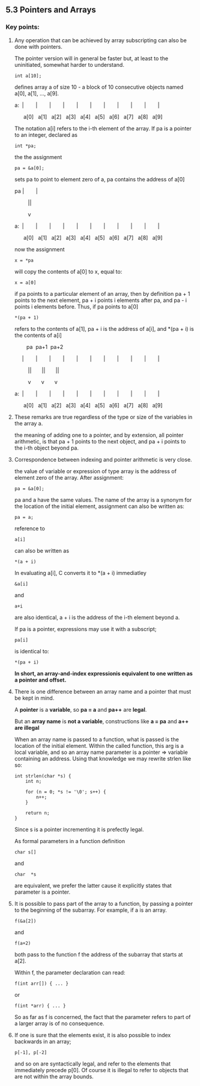 ## 5.3 Pointers and Arrays

### Key points:

1. Any operation that can be achieved by array subscripting can also be done with pointers.

    The pointer version will in general be faster but, at least to the uninitiated, somewhat harder to understand.

    ```
    int a[10];
    ```

    defines array a of size 10 - a block of 10 consecutive objects named a[0], a[1], ..., a[9].

    a:&nbsp;&nbsp;|&nbsp;&nbsp;&nbsp;&nbsp;&nbsp;&nbsp;&nbsp;&nbsp;|&nbsp;&nbsp;&nbsp;&nbsp;&nbsp;&nbsp;&nbsp;&nbsp;|&nbsp;&nbsp;&nbsp;&nbsp;&nbsp;&nbsp;&nbsp;&nbsp;|&nbsp;&nbsp;&nbsp;&nbsp;&nbsp;&nbsp;&nbsp;&nbsp;|&nbsp;&nbsp;&nbsp;&nbsp;&nbsp;&nbsp;&nbsp;&nbsp;|&nbsp;&nbsp;&nbsp;&nbsp;&nbsp;&nbsp;&nbsp;&nbsp;|&nbsp;&nbsp;&nbsp;&nbsp;&nbsp;&nbsp;&nbsp;&nbsp;|&nbsp;&nbsp;&nbsp;&nbsp;&nbsp;&nbsp;&nbsp;&nbsp;|&nbsp;&nbsp;&nbsp;&nbsp;&nbsp;&nbsp;&nbsp;&nbsp;|&nbsp;&nbsp;&nbsp;&nbsp;&nbsp;&nbsp;&nbsp;&nbsp;|

    &nbsp;&nbsp;&nbsp;&nbsp;&nbsp;&nbsp;a[0]&nbsp;&nbsp;&nbsp;a[1]&nbsp;&nbsp;&nbsp;a[2]&nbsp;&nbsp;&nbsp;a[3]&nbsp;&nbsp;&nbsp;a[4]&nbsp;&nbsp;&nbsp;a[5]&nbsp;&nbsp;&nbsp;a[6]&nbsp;&nbsp;&nbsp;a[7]&nbsp;&nbsp;&nbsp;a[8]&nbsp;&nbsp;&nbsp;a[9]

    The notation a[i] refers to the i-th element of the array. If pa is a pointer to an integer, declared as

    ```
    int *pa;
    ```

    the the assignment

    ```
    pa = &a[0];
    ```

    sets pa to point to element zero of a, pa contains the address of a[0]

    pa&nbsp;|&nbsp;&nbsp;&nbsp;&nbsp;&nbsp;&nbsp;&nbsp;&nbsp;|

    &nbsp;&nbsp;&nbsp;&nbsp;&nbsp;&nbsp;&nbsp;&nbsp;&nbsp;||

    &nbsp;&nbsp;&nbsp;&nbsp;&nbsp;&nbsp;&nbsp;&nbsp;&nbsp;v

    a:&nbsp;&nbsp;|&nbsp;&nbsp;&nbsp;&nbsp;&nbsp;&nbsp;&nbsp;&nbsp;|&nbsp;&nbsp;&nbsp;&nbsp;&nbsp;&nbsp;&nbsp;&nbsp;|&nbsp;&nbsp;&nbsp;&nbsp;&nbsp;&nbsp;&nbsp;&nbsp;|&nbsp;&nbsp;&nbsp;&nbsp;&nbsp;&nbsp;&nbsp;&nbsp;|&nbsp;&nbsp;&nbsp;&nbsp;&nbsp;&nbsp;&nbsp;&nbsp;|&nbsp;&nbsp;&nbsp;&nbsp;&nbsp;&nbsp;&nbsp;&nbsp;|&nbsp;&nbsp;&nbsp;&nbsp;&nbsp;&nbsp;&nbsp;&nbsp;|&nbsp;&nbsp;&nbsp;&nbsp;&nbsp;&nbsp;&nbsp;&nbsp;|&nbsp;&nbsp;&nbsp;&nbsp;&nbsp;&nbsp;&nbsp;&nbsp;|&nbsp;&nbsp;&nbsp;&nbsp;&nbsp;&nbsp;&nbsp;&nbsp;|

    &nbsp;&nbsp;&nbsp;&nbsp;&nbsp;&nbsp;a[0]&nbsp;&nbsp;&nbsp;a[1]&nbsp;&nbsp;&nbsp;a[2]&nbsp;&nbsp;&nbsp;a[3]&nbsp;&nbsp;&nbsp;a[4]&nbsp;&nbsp;&nbsp;a[5]&nbsp;&nbsp;&nbsp;a[6]&nbsp;&nbsp;&nbsp;a[7]&nbsp;&nbsp;&nbsp;a[8]&nbsp;&nbsp;&nbsp;a[9]


    now the assignment
    
    ```
    x = *pa
    ```

    will copy the contents of a[0] to x, equal to:

    ```
    x = a[0]
    ```

    if pa points to a particular element of an array, then by definition pa + 1 points to the next element, pa + i points i elements after pa, and pa - i points i elements before. Thus, if pa points to a[0]

    ```
    *(pa + 1)
    ```

    refers to the contents of a[1], pa + i is the address of a[i], and *(pa + i) is the contents of a[i]

    &nbsp;&nbsp;&nbsp;&nbsp;&nbsp;&nbsp;&nbsp;&nbsp;pa&nbsp;&nbsp;pa+1&nbsp;&nbsp;pa+2

    &nbsp;&nbsp;&nbsp;&nbsp;&nbsp;|&nbsp;&nbsp;&nbsp;&nbsp;&nbsp;&nbsp;&nbsp;&nbsp;|&nbsp;&nbsp;&nbsp;&nbsp;&nbsp;&nbsp;&nbsp;&nbsp;|&nbsp;&nbsp;&nbsp;&nbsp;&nbsp;&nbsp;&nbsp;&nbsp;|&nbsp;&nbsp;&nbsp;&nbsp;&nbsp;&nbsp;&nbsp;&nbsp;|&nbsp;&nbsp;&nbsp;&nbsp;&nbsp;&nbsp;&nbsp;&nbsp;|&nbsp;&nbsp;&nbsp;&nbsp;&nbsp;&nbsp;&nbsp;&nbsp;|&nbsp;&nbsp;&nbsp;&nbsp;&nbsp;&nbsp;&nbsp;&nbsp;|&nbsp;&nbsp;&nbsp;&nbsp;&nbsp;&nbsp;&nbsp;&nbsp;|&nbsp;&nbsp;&nbsp;&nbsp;&nbsp;&nbsp;&nbsp;&nbsp;|&nbsp;&nbsp;&nbsp;&nbsp;&nbsp;&nbsp;&nbsp;&nbsp;|

    &nbsp;&nbsp;&nbsp;&nbsp;&nbsp;&nbsp;&nbsp;&nbsp;&nbsp;||
    &nbsp;&nbsp;&nbsp;&nbsp;&nbsp;&nbsp;||
    &nbsp;&nbsp;&nbsp;&nbsp;&nbsp;&nbsp;||

    &nbsp;&nbsp;&nbsp;&nbsp;&nbsp;&nbsp;&nbsp;&nbsp;&nbsp;v
    &nbsp;&nbsp;&nbsp;&nbsp;&nbsp;&nbsp;v
    &nbsp;&nbsp;&nbsp;&nbsp;&nbsp;&nbsp;v
    

    a:&nbsp;&nbsp;|&nbsp;&nbsp;&nbsp;&nbsp;&nbsp;&nbsp;&nbsp;&nbsp;|&nbsp;&nbsp;&nbsp;&nbsp;&nbsp;&nbsp;&nbsp;&nbsp;|&nbsp;&nbsp;&nbsp;&nbsp;&nbsp;&nbsp;&nbsp;&nbsp;|&nbsp;&nbsp;&nbsp;&nbsp;&nbsp;&nbsp;&nbsp;&nbsp;|&nbsp;&nbsp;&nbsp;&nbsp;&nbsp;&nbsp;&nbsp;&nbsp;|&nbsp;&nbsp;&nbsp;&nbsp;&nbsp;&nbsp;&nbsp;&nbsp;|&nbsp;&nbsp;&nbsp;&nbsp;&nbsp;&nbsp;&nbsp;&nbsp;|&nbsp;&nbsp;&nbsp;&nbsp;&nbsp;&nbsp;&nbsp;&nbsp;|&nbsp;&nbsp;&nbsp;&nbsp;&nbsp;&nbsp;&nbsp;&nbsp;|&nbsp;&nbsp;&nbsp;&nbsp;&nbsp;&nbsp;&nbsp;&nbsp;|

    &nbsp;&nbsp;&nbsp;&nbsp;&nbsp;&nbsp;a[0]&nbsp;&nbsp;&nbsp;a[1]&nbsp;&nbsp;&nbsp;a[2]&nbsp;&nbsp;&nbsp;a[3]&nbsp;&nbsp;&nbsp;a[4]&nbsp;&nbsp;&nbsp;a[5]&nbsp;&nbsp;&nbsp;a[6]&nbsp;&nbsp;&nbsp;a[7]&nbsp;&nbsp;&nbsp;a[8]&nbsp;&nbsp;&nbsp;a[9]

2. These remarks are true regardless of the type or size of the variables in the array a.
        
    the meaning of adding one to a pointer, and by extension, all pointer arithmetic, is that pa + 1 points to the next object, and pa + i points to the i-th object beyond pa.

3. Correspondence between indexing and pointer arithmetic is very close.

    the value of variable or expression of type array is the address of element zero of the array. After assignment:
    
    ```
    pa = &a[0];
    ```

    pa and a have the same values. The name of the array is a synonym for the location of the initial element, assignment can also be written as:

    ```
    pa = a;
    ```

    reference to
    
    ```
    a[i]
    ```

    can also be written as
    
    ```
    *(a + i)
    ```

    In evaluating a[i], C converts it to *(a + i) immediatley

    ```
    &a[i]
    ```
    
    and

    ```
    a+i
    ```

    are also identical, a + i is the address of the i-th element beyond a.

    If pa is a pointer, expressions may use it with a subscript;

    ```
    pa[i]
    ```

    is identical to:

    ```
    *(pa + i)
    ```

    **In short, an array-and-index expressionis equivalent to one written as a pointer and offset.**

4. There is one difference between an array name and a pointer that must be kept in mind.

    A **pointer** is a **variable**, so **pa = a** and **pa++** are **legal**.

    But an **array name** is **not a variable**, constructions like **a = pa** and **a++** **are illegal**

    When an array name is passed to a function, what is passed is the location of the initial element. Within the called function, this arg is a local variable, and so an array name parameter is a pointer => variable containing an address. Using that knowledge we may rewrite strlen like so:

    ```
    int strlen(char *s) {
        int n;

        for (n = 0; *s != '\0'; s++) {
            n++;
        }

        return n;
    }
    ```

    Since s is a pointer incrementing it is prefectly legal.

    As formal parameters in a function definition


    ```
    char s[]
    ```

    and

    ```
    char  *s
    ```

    are equivalent, we prefer the latter cause it explicitly states that parameter is a pointer.

5. It is possible to pass part of the array to a function, by passing a pointer to the beginning of the subarray. For example, if a is an array.

    ```
    f(&a[2])
    ```

    and

    ```
    f(a+2)
    ```

    both pass to the function f the address of the subarray that starts at a[2].

    Within f, the parameter declaration can read:

    ```
    f(int arr[]) { ... }
    ```

    or

    ```
    f(int *arr) { ... }
    ```

    So as far as f is concerned, the fact that the parameter refers to part of a larger array is of no consequence.

6. If one is sure that the elements exist, it is also possible to index backwards in an array;

    ```
    p[-1], p[-2]
    ```

    and so on are syntactically legal, and refer to the elements that immediately precede p[0]. Of course it is illegal to refer to objects that are not within the array bounds.